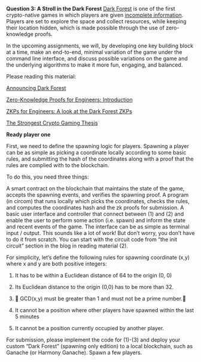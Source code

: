 **Question 3: A Stroll in the Dark Forest**
[Dark Forest](https://zkga.me/) is one of the first crypto-native games in which players are given [incomplete information](https://www.wikiwand.com/en/Complete_information). Players are set to explore the space and collect resources, while keeping their location hidden, which is made possible through the use of zero-knowledge proofs.

In the upcoming assignments, we will, by developing one key building block at a time, make an end-to-end, minimal variation of the game under the command line interface, and discuss possible variations on the game and the underlying algorithms to make it more fun, engaging, and balanced.

Please reading this material:

[Announcing Dark Forest](https://blog.zkga.me/announcing-darkforest)

[Zero-Knowledge Proofs for Engineers: Introduction](https://blog.zkga.me/intro-to-zksnarks)

[ZKPs for Engineers: A look at the Dark Forest ZKPs](https://blog.zkga.me/df-init-circuit)

[The Strongest Crypto Gaming Thesis](https://gubsheep.substack.com/p/the-strongest-crypto-gaming-thesis)

**Ready player one**

First, we need to define the spawning logic for players. Spawning a player can be as simple as picking a coordinate locally according to some basic rules, and submitting the hash of the coordinates along with a proof that the rules are complied with to the blockchain.

To do this, you need three things:

A smart contract on the blockchain that maintains the state of the game, accepts the spawning events, and verifies the spawning proof.
A program (in circom) that runs locally which picks the coordinates, checks the rules, and computes the coordinates hash and the zk proofs for submission.
A basic user interface and controller that connect between (1) and (2) and enable the user to perform some action (i.e. spawn) and inform the state and recent events of the game. The interface can be as simple as terminal input / output.
This sounds like a lot of work! But don’t worry, you don’t have to do it from scratch. You can start with the circuit code from “the init circuit” section in the blog in reading material (2).

For simplicity, let’s define the following rules for spawning coordinate (x,y) where x and y are both positive integers:

1) It has to be within a Euclidean distance of 64 to the origin (0, 0)

2) Its Euclidean distance to the origin (0,0) has to be more than 32.

3) 💫 GCD(x,y) must be greater than 1 and must not be a prime number.💫 

4) It cannot be a position where other players have spawned within the last 5 minutes

5) It cannot be a position currently occupied by another player.

For submission, please implement the code for (1)-(3) and deploy your custom “Dark Forest” (spawning only edition) to a local blockchain, such as Ganache (or Harmony Ganache). Spawn a few players.
